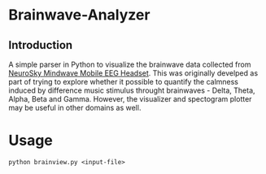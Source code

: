 # Brainwave-Analyzer
## Introduction
A simple parser in Python to visualize the brainwave data collected from [NeuroSky Mindwave Mobile EEG Headset](http://neurosky.com/biosensors/eeg-sensor/biosensors/). This was originally develped as part of trying to explore whether it possible to  quantify the calmness induced by difference music stimulus throught brainwaves - Delta, Theta, Alpha, Beta and Gamma. However, the visualizer and spectogram plotter may be useful in other domains as well.
# Usage
```
python brainview.py <input-file>
```
